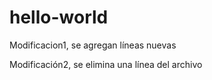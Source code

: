 # hello-world

Modificacion1, se agregan líneas nuevas

Modificación2, se elimina una línea del archivo